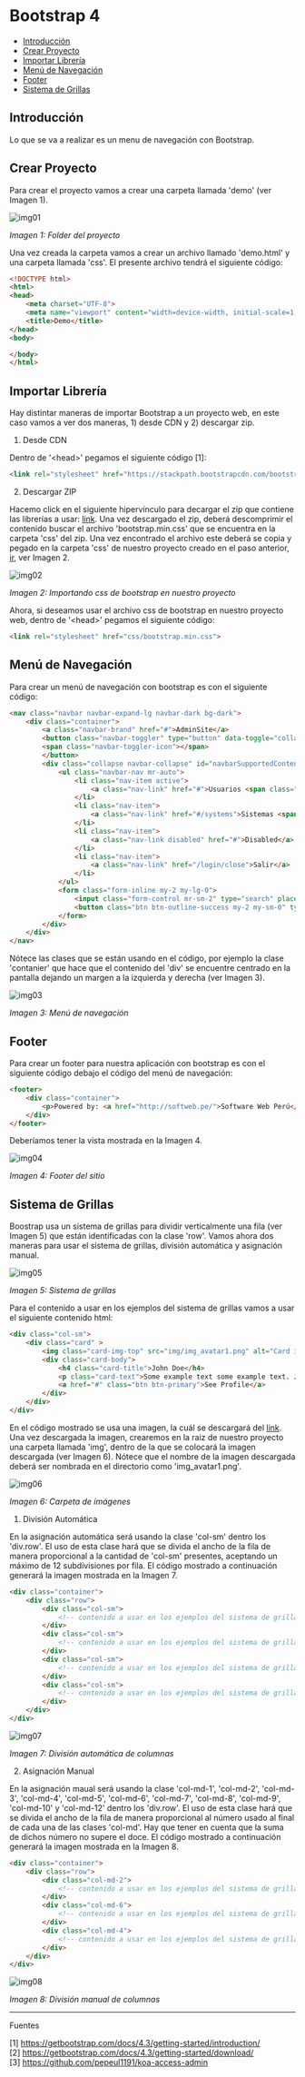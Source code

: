 # Bootstrap 4

- [Introducción](#introducci%c3%b3n)
- [Crear Proyecto](#crear-proyecto)
- [Importar Librería](#importar-librer%c3%ada)
- [Menú de Navegación](#men%c3%ba-de-navegaci%c3%b3n)
- [Footer](#footer)
- [Sistema de Grillas](#sistema-de-grillas)

## Introducción

Lo que se va a realizar es un menu de navegación con Bootstrap.

## Crear Proyecto

Para crear el proyecto vamos a crear una carpeta llamada 'demo' (ver Imagen 1). 

![img01](resources/img01.png)

*Imagen 1: Folder del proyecto*

Una vez creada la carpeta vamos a crear un archivo llamado 'demo.html' y una carpeta llamada 'css'. El presente archivo tendrá el siguiente código:

```html
<!DOCTYPE html>
<html>
<head>
    <meta charset="UTF-8">
    <meta name="viewport" content="width=device-width, initial-scale=1, shrink-to-fit=no">
	<title>Demo</title>
</head>
<body>

</body>
</html>
```

## Importar Librería

Hay distintar maneras de importar Bootstrap a un proyecto web, en este caso vamos a ver dos maneras, 1) desde CDN y 2) descargar zip.

1. Desde CDN

Dentro de '&lt;head&gt;' pegamos el siguiente código [1]:

```html
<link rel="stylesheet" href="https://stackpath.bootstrapcdn.com/bootstrap/4.3.1/css/bootstrap.min.css" integrity="sha384-ggOyR0iXCbMQv3Xipma34MD+dH/1fQ784/j6cY/iJTQUOhcWr7x9JvoRxT2MZw1T" crossorigin="anonymous">
```

2. Descargar ZIP

Hacemo click en el siguiente hipervínculo para decargar el zip que contiene las librerías a usar: [link](https://github.com/twbs/bootstrap/releases/download/v4.3.1/bootstrap-4.3.1-dist.zip). Una vez descargado el zip, deberá descomprimir el contenido buscar el archivo 'bootstrap.min.css' que se encuentra en la carpeta 'css' del zip. Una vez encontrado el archivo este deberá se copia y pegado en la carpeta 'css' de nuestro proyecto creado en el paso anterior, [ir](#crear-proyecto), ver Imagen 2.

![img02](resources/img02.png)

*Imagen 2: Importando css de bootstrap en nuestro proyecto*

Ahora, si deseamos usar el archivo css de bootstrap en nuestro proyecto web, dentro de '&lt;head&gt;' pegamos el siguiente código:

```html
<link rel="stylesheet" href="css/bootstrap.min.css">
```

## Menú de Navegación

Para crear un menú de navegación con bootstrap es con el siguiente código:

```html
<nav class="navbar navbar-expand-lg navbar-dark bg-dark">
    <div class="container">
        <a class="navbar-brand" href="#">AdminSite</a>
        <button class="navbar-toggler" type="button" data-toggle="collapse" data-target="#navbarSupportedContent" aria-controls="navbarSupportedContent" aria-expanded="false" aria-label="Toggle navigation">
        <span class="navbar-toggler-icon"></span>
        </button>
        <div class="collapse navbar-collapse" id="navbarSupportedContent">
            <ul class="navbar-nav mr-auto">
                <li class="nav-item active">
                    <a class="nav-link" href="#">Usuarios <span class="sr-only">(current)</span></a>
                </li>
                <li class="nav-item">
                    <a class="nav-link" href="#/systems">Sistemas <span class="sr-only">(current)</span></a>
                </li>
                <li class="nav-item">
                    <a class="nav-link disabled" href="#">Disabled</a>
                </li>
                <li class="nav-item">
                    <a class="nav-link" href="/login/close">Salir</a>
                </li>
            </ul>
            <form class="form-inline my-2 my-lg-0">
                <input class="form-control mr-sm-2" type="search" placeholder="Search" aria-label="Search">
                <button class="btn btn-outline-success my-2 my-sm-0" type="submit">Search</button>
            </form>
        </div>
    </div>
</nav>
```

Nótece las clases que se están usando en el código, por ejemplo la clase 'contanier' que hace que el contenido del 'div' se encuentre centrado en la pantalla dejando un margen a la izquierda y derecha (ver Imagen 3).

![img03](resources/img03.png)

*Imagen 3: Menú de navegación*

## Footer

Para crear un footer para nuestra aplicación con bootstrap es con el siguiente código debajo el código del menú de navegación:

```html
<footer>
    <div class="container">
        <p>Powered by: <a href="http://softweb.pe/">Software Web Perú</a> © 2011-2018 </p>
    </div>
</footer>
```

Deberíamos tener la vista mostrada en la Imagen 4.

![img04](resources/img04.png)

*Imagen 4: Footer del sitio*

## Sistema de Grillas

Boostrap usa un sistema de grillas para dividir verticalmente una fila (ver Imagen 5) que están identificadas con la clase 'row'. Vamos ahora dos maneras para usar el sistema de grillas, división automática y asignación manual.

![img05](resources/img05.jpg)

*Imagen 5: Sistema de grillas*

Para el contenido a usar en los ejemplos del sistema de grillas vamos a usar el siguiente contenido html:

```html
<div class="col-sm">
    <div class="card" >
        <img class="card-img-top" src="img/img_avatar1.png" alt="Card image" style="width:100%">
        <div class="card-body">
            <h4 class="card-title">John Doe</h4>
            <p class="card-text">Some example text some example text. John Doe is an architect and engineer</p>
            <a href="#" class="btn btn-primary">See Profile</a>
        </div>
    </div>
</div>
```

En el código mostrado se usa una imagen, la cuál se descargará del [link](https://www.w3schools.com/bootstrap4/img_avatar1.png). Una vez descargada la imagen, crearemos en la raiz de nuestro proyecto una carpeta llamada 'img', dentro de la que se colocará la imagen descargada (ver Imagen 6). Nótece que el nombre de la imagen descargada deberá ser nombrada en el directorio como 'img_avatar1.png'.

![img06](resources/img06.png)

*Imagen 6: Carpeta de imágenes*

1. División Automática

En la asignación automática será usando la clase 'col-sm' dentro los 'div.row'. El uso de esta clase hará que se divida el ancho de la fila de manera proporcional a la cantidad de 'col-sm' presentes, aceptando un máximo de 12 subdivisiones por fila. El código mostrado a continuación generará la imagen mostrada en la Imagen 7. 

```html
<div class="container">
	<div class="row">
		<div class="col-sm">
		  	<!-- contenido a usar en los ejemplos del sistema de grillas -->
		</div>
		<div class="col-sm">
		  	<!-- contenido a usar en los ejemplos del sistema de grillas -->
        </div>
        <div class="col-sm">
		  	<!-- contenido a usar en los ejemplos del sistema de grillas -->
        </div>
        <div class="col-sm">
		  	<!-- contenido a usar en los ejemplos del sistema de grillas -->
		</div>
	</div>
</div>
```

![img07](resources/img07.png)

*Imagen 7: División automática de columnas*

2. Asignación Manual

En la asignación maual será usando la clase 'col-md-1', 'col-md-2', 'col-md-3', 'col-md-4', 'col-md-5', 'col-md-6', 'col-md-7', 'col-md-8', 'col-md-9', 'col-md-10' y 'col-md-12' dentro los 'div.row'. El uso de esta clase hará que se divida el ancho de la fila de manera proporcional al número usado al final de cada una de las clases 'col-md'. Hay que tener en cuenta que la suma de dichos número no supere el doce. El código mostrado a continuación generará la imagen mostrada en la Imagen 8.

```html
<div class="container">
	<div class="row">
		<div class="col-md-2">
		  	<!-- contenido a usar en los ejemplos del sistema de grillas -->
		</div>
		<div class="col-md-6">
		  	<!-- contenido a usar en los ejemplos del sistema de grillas -->
        </div>
        <div class="col-md-4">
		  	<!-- contenido a usar en los ejemplos del sistema de grillas -->
		</div>
	</div>
</div>
```

![img08](resources/img08.png)

*Imagen 8: División manual de columnas*

---

Fuentes

[1] https://getbootstrap.com/docs/4.3/getting-started/introduction/ <br>
[2] https://getbootstrap.com/docs/4.3/getting-started/download/ <br>
[3] https://github.com/pepeul1191/koa-access-admin
